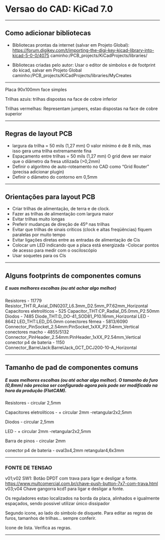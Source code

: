 # Versao do CAD: KiCad 7.0

------------------------------------------------------------------------------------------------------------------------------------------
## Como adicionar bibliotecas

- Bibliotecas prontas da internet (salvar em Projeto Global): https://forum.digikey.com/t/importing-the-digi-key-kicad-library-into-kicad-5-0-0/4075
	caminho:/PCB_projects/KiCadProjects/libraries/

- Bibliotecas criadas pelo autor:  Usar o editor de simbolos e de footprint do kicad, salvar em Projeto Global
	caminho:/PCB_projects/KiCadProjects/libraries/MyCreates
------------------------------------------------------------------------------------------------------------------------------------------

Placa 90x100mm face simples

Trilhas azuis: trilhas dispostas na face de cobre inferior

Trilhas vermelhas: Representam jumpers, estao dispostas na face de cobre superior


------------------------------------------------------------------------------------------------------------------------------------------

## Regras de layout PCB

- largura da trilha = 50 mils (1,27 mm)
 	O valor mínimo é de 8 mils, mas isso gera uma trilha extremamente fina
- Espaçamento entre trilhas = 50 mils (1,27 mm)
	O grid deve ser maior que o diâmetro da fresa utilizada (>0,2mm)
- Definir o algoritmo de auto-roteamento no CAD como “Grid Router” (precisa adicionar plugin)
- Definir o diâmetro do contorno em 0,5mm
 
 
------------------------------------------------------------------------------------------------------------------------------------------

## Orientações para layout PCB

- Criar trilhas de alimentação, de terra e de clock.
- Fazer as trilhas de alimentação com largura maior
- Evitar trilhas muito longas
- Preferir mudanças de direção de 45º nas trilhas
- Evitar que trilhas de sinais críticos (clock e altas freqüências) fiquem paralelas por muito tempo
- Evitar ligações diretas entre as entradas de alimentação de Cis
- Colocar um LED indicando que a placa está energizada
-Colocar pontos de acesso para medir com o osciloscópio
- Usar soquetes para os CIs

------------------------------------------------------------------------------------------------------------------------------------------
## Alguns footprints de componentes comuns 
##### E suas melhores  escolhas (ou até achar algo melhor)

Resistores -  11779 Resistor_THT:R_Axial_DIN0207_L6.3mm_D2.5mm_P7.62mm_Horizontal
Capacitores eletrolíticos - 525 Capacitor_THT:CP_Radial_D5.0mm_P2.50mm
Diodos -  7485 Diode_THT:D_DO-41_SOD81_P10.16mm_Horizontal
LED - 8642 LED_THT:LED_D5.0mm
conectores fêmea -  5813/6090 Connector_PinSocket_2.54mm:PinSocket_1xXX_P2.54mm_Vertical
conectores macho -  4855/5132 Connector_PinHeader_2.54mm:PinHeader_1xXX_P2.54mm_Vertical 
conector p4 de bateria - 1150 Connector_BarrelJack:BarrelJack_GCT_DCJ200-10-A_Horizontal

------------------------------------------------------------------------------------------------------------------------------------------
## Tamanho de pad de componentes comuns 
##### E suas melhores  escolhas (ou até achar algo melhor). O tamanho do furo (0,8mm) não precisa ser configurado agora pois pode ser modificado na hora da produção (FlatCAM).

Resistores -  circular 2,5mm 

Capacitores eletrolíticos -  	+ circular 2mm	-retangular2x2,5mm

Diodos -   circular 2,5mm 

LED - 	+ circular 2mm	-retangular2x2,5mm

Barra de pinos - circular 2mm

conector p4 de bateria - oval3x4,2mm retangular4,6x3mm

------------------------------------------------------------------------------------------------------------------------------------------
### FONTE DE TENSAO


v01;v02 SW1: Botão DPDT com trava para ligar e desligar a fonte. https://www.multcomercial.com.br/chave-push-button-7x7-com-trava.html
v03;v04 Chave gangorra kcd1 para ligar e desligar a fonte.

Os reguladores estao localizados na borda da placa, alinhados e igualmente espaçados, sendo possivel utilizar único dissipador

Segundo icone, ao lado do simbolo de disquete. Para editar as regras de furos, tamanhos de trilhas... sempre conferir. 

Icone de lista. Verifica as regras.

------------------------------------------------------------------------------------------------------------------------------------------
